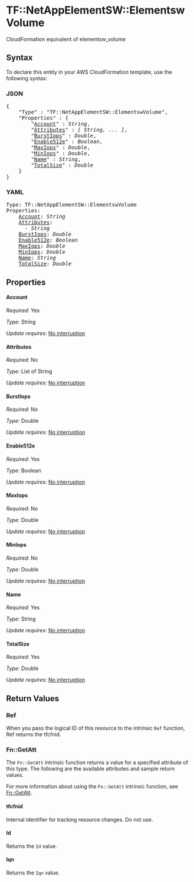# TF::NetAppElementSW::ElementswVolume

CloudFormation equivalent of elementsw_volume

## Syntax

To declare this entity in your AWS CloudFormation template, use the following syntax:

### JSON

<pre>
{
    "Type" : "TF::NetAppElementSW::ElementswVolume",
    "Properties" : {
        "<a href="#account" title="Account">Account</a>" : <i>String</i>,
        "<a href="#attributes" title="Attributes">Attributes</a>" : <i>[ String, ... ]</i>,
        "<a href="#burstiops" title="BurstIops">BurstIops</a>" : <i>Double</i>,
        "<a href="#enable512e" title="Enable512e">Enable512e</a>" : <i>Boolean</i>,
        "<a href="#maxiops" title="MaxIops">MaxIops</a>" : <i>Double</i>,
        "<a href="#miniops" title="MinIops">MinIops</a>" : <i>Double</i>,
        "<a href="#name" title="Name">Name</a>" : <i>String</i>,
        "<a href="#totalsize" title="TotalSize">TotalSize</a>" : <i>Double</i>
    }
}
</pre>

### YAML

<pre>
Type: TF::NetAppElementSW::ElementswVolume
Properties:
    <a href="#account" title="Account">Account</a>: <i>String</i>
    <a href="#attributes" title="Attributes">Attributes</a>: <i>
      - String</i>
    <a href="#burstiops" title="BurstIops">BurstIops</a>: <i>Double</i>
    <a href="#enable512e" title="Enable512e">Enable512e</a>: <i>Boolean</i>
    <a href="#maxiops" title="MaxIops">MaxIops</a>: <i>Double</i>
    <a href="#miniops" title="MinIops">MinIops</a>: <i>Double</i>
    <a href="#name" title="Name">Name</a>: <i>String</i>
    <a href="#totalsize" title="TotalSize">TotalSize</a>: <i>Double</i>
</pre>

## Properties

#### Account

_Required_: Yes

_Type_: String

_Update requires_: [No interruption](https://docs.aws.amazon.com/AWSCloudFormation/latest/UserGuide/using-cfn-updating-stacks-update-behaviors.html#update-no-interrupt)

#### Attributes

_Required_: No

_Type_: List of String

_Update requires_: [No interruption](https://docs.aws.amazon.com/AWSCloudFormation/latest/UserGuide/using-cfn-updating-stacks-update-behaviors.html#update-no-interrupt)

#### BurstIops

_Required_: No

_Type_: Double

_Update requires_: [No interruption](https://docs.aws.amazon.com/AWSCloudFormation/latest/UserGuide/using-cfn-updating-stacks-update-behaviors.html#update-no-interrupt)

#### Enable512e

_Required_: Yes

_Type_: Boolean

_Update requires_: [No interruption](https://docs.aws.amazon.com/AWSCloudFormation/latest/UserGuide/using-cfn-updating-stacks-update-behaviors.html#update-no-interrupt)

#### MaxIops

_Required_: No

_Type_: Double

_Update requires_: [No interruption](https://docs.aws.amazon.com/AWSCloudFormation/latest/UserGuide/using-cfn-updating-stacks-update-behaviors.html#update-no-interrupt)

#### MinIops

_Required_: No

_Type_: Double

_Update requires_: [No interruption](https://docs.aws.amazon.com/AWSCloudFormation/latest/UserGuide/using-cfn-updating-stacks-update-behaviors.html#update-no-interrupt)

#### Name

_Required_: Yes

_Type_: String

_Update requires_: [No interruption](https://docs.aws.amazon.com/AWSCloudFormation/latest/UserGuide/using-cfn-updating-stacks-update-behaviors.html#update-no-interrupt)

#### TotalSize

_Required_: Yes

_Type_: Double

_Update requires_: [No interruption](https://docs.aws.amazon.com/AWSCloudFormation/latest/UserGuide/using-cfn-updating-stacks-update-behaviors.html#update-no-interrupt)

## Return Values

### Ref

When you pass the logical ID of this resource to the intrinsic `Ref` function, Ref returns the tfcfnid.

### Fn::GetAtt

The `Fn::GetAtt` intrinsic function returns a value for a specified attribute of this type. The following are the available attributes and sample return values.

For more information about using the `Fn::GetAtt` intrinsic function, see [Fn::GetAtt](https://docs.aws.amazon.com/AWSCloudFormation/latest/UserGuide/intrinsic-function-reference-getatt.html).

#### tfcfnid

Internal identifier for tracking resource changes. Do not use.

#### Id

Returns the <code>Id</code> value.

#### Iqn

Returns the <code>Iqn</code> value.

